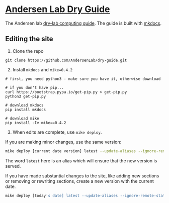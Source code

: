 # [Andersen Lab Dry Guide](http://andersenlab.org/dry-guide/)

The Andersen lab [dry-lab computing guide](http://andersenlab.org/dry-guide/). The guide is built with [mkdocs](http://www.mkdocs.org/).

## Editing the site

1. Clone the repo

```
git clone https://github.com/AndersenLab/dry-guide.git
```

2. Install `mkdocs` and `mike=0.4.2`

```
# first, you need python3 - make sure you have it, otherwise download

# if you don't have pip...
curl https://bootstrap.pypa.io/get-pip.py > get-pip.py
python3 get-pip.py

# download mkdocs
pip install mkdocs

# download mike
pip install -Iv mike==0.4.2

```

3. When edits are complete, use `mike deploy`.

If you are making minor changes, use the same version:

```bash
mike deploy [current date version] latest --update-aliases --ignore-remote-status --push
```

The word `latest` here is an alias which will ensure that the new version is served.


If you have made substantial changes to the site, like adding new sections or removing or rewriting sections, create a new version with the current date.

```bash
mike deploy [today's date] latest --update-aliases --ignore-remote-status --push
```
